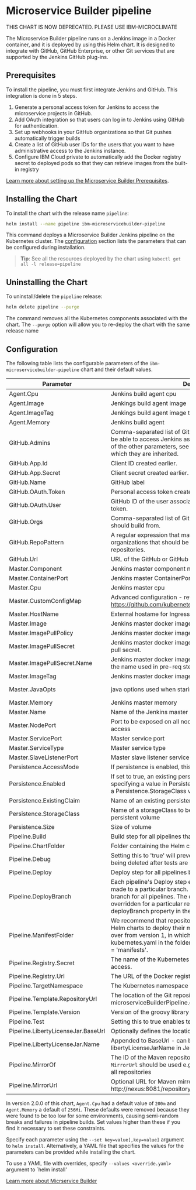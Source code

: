 # Microservice Builder pipeline

THIS CHART IS NOW DEPRECATED. PLEASE USE IBM-MICROCLIMATE

The Microservice Builder pipeline runs on a Jenkins image in a Docker container, and it is deployed by using this Helm chart. It is designed to integrate with GitHub, GitHub Enterprise, or other Git services that are supported by the Jenkins GitHub plug-ins.

## Prerequisites
To install the pipeline, you must first integrate Jenkins and GitHub. This integration is done in 5 steps.

1. Generate a personal access token for Jenkins to access the microservice projects in GitHub.
2. Add OAuth integration so that users can log in to Jenkins using GitHub for authentication.
3. Set up webhooks in your GitHub organizations so that Git pushes automatically trigger builds
4. Create a list of GitHub user IDs for the users that you want to have administrative access to the Jenkins instance.
5. Configure IBM Cloud private to automatically add the Docker registry secret to deployed pods so that they can retrieve images from the built-in registry

[Learn more about setting up the Microservice Builder Prerequisites](https://www.ibm.com/support/knowledgecenter/en/SS5PWC/pipeline.html).

## Installing the Chart

To install the chart with the release name `pipeline`:

```bash
helm install --name pipeline ibm-microservicebuilder-pipeline
```

This command deploys a Microservice Builder Jenkins pipeline on the Kubernetes cluster. The [configuration](#configuration) section lists the parameters that can be configured during installation.

> **Tip**: See all the resources deployed by the chart using `kubectl get all -l release=pipeline`

## Uninstalling the Chart

To uninstall/delete the `pipeline` release:

```bash
helm delete pipeline --purge
```

The command removes all the Kubernetes components associated with the chart. The `--purge` option will allow you to re-deploy the chart with the same release name

## Configuration
The following table lists the configurable parameters of the `ibm-microservicebuilder-pipeline` chart and their default values.

| Parameter | Description | Default |
| - | - | - |
| Agent.Cpu  | Jenkins build agent cpu |  |
| Agent.Image  | Jenkings build agent image | jenkinsci/jnlp-slave |
| Agent.ImageTag  | Jenkings build agent image tag| 2.52 |
| Agent.Memory  | Jenkins build agent | |
| GitHub.Admins  | Comma-separated list of GitHub IDs for the users that should be able to access Jenkins as an administrator. For a description of the other parameters, see the community Jenkins chart from which they are inherited. |                            <GITHUB_ADMINS> |
| GitHub.App.Id  | Client ID created earlier. | <CLIENT_ID> |
| GitHub.App.Secret  | Client secret created earlier. | <CLIENT_SECRET> |
| GitHub.Name  | GitHub label |GitHub |
| GitHub.OAuth.Token  | Personal access token created earlier. | <GITHUB_OAUTH_TOKEN> |
| GitHub.OAuth.User  | GitHub ID of the user associated with the personal access token. | <GITHUB_OAUTH_USER> |
| GitHub.Orgs  | Comma-separated list of GitHub organizations that Jenkins should build from. | <Your Orgs> |
| GitHub.RepoPattern  | A regular expression that matches the repositories in the organizations that should be built by Jenkins. .* will build all repositories. | <Your repo regex> |
| GitHub.Url  | URL of the GitHub or GitHub Enterprise to build from. | <Your github url>  |
| Master.Component  | Jenkins master component name | jenkins-master |
| Master.ContainerPort  | Jenkins master ContainerPort | 8080 |
| Master.Cpu  | Jenkins master cpu | 200m |
| Master.CustomConfigMap | Advanced configuration - reference offical jenkins chart at https://github.com/kubernetes/charts/tree/master/stable/jenkins | false |
| Master.HostName | External hostame for Ingress | |
| Master.Image  | Jenkins master docker image  | ibmcom/mb-jenkins |
| Master.ImagePullPolicy  | Jenkins master docker image pull policy | Always |
| Master.ImagePullSecret  | Jenkins master docker image pull secret, nil means do not use a pull secret. | nil |
| Master.ImagePullSecret.Name  | Jenkins master docker image pull secret name. This must match the name used in pre-req step 5. | <KUBE_SECRET> |
| Master.ImageTag  | Jenkins master docker image tag | 1.0.0 |
| Master.JavaOpts  | java options used when staring Jenkins master | -Xmx512m -Dfile.encoding=UTF-8 -Dhudson.security.ArtifactsPermission=true |
| Master.Memory  | Jenkins master memory | 256Mi |
| Master.Name  | Name of the Jenkins master | jenkins-master |
| Master.NodePort  | Port to be exposed on all nodes in the cluster for external access | 31000 |
| Master.ServicePort  | Master service port | 8080 |
| Master.ServiceType  | Master service type | NodePort |
| Master.SlaveListenerPort  | Master slave listener service port | 50000 |
| Persistence.AccessMode  | If persistence is enabled, this is the access mode used | ReadWriteOnce |
| Persistence.Enabled | If set to true, an existing persistent volume claim can be used by specifying a value in Persistence.ExistingClaim or by specifying a Persistence.StorageClass value | false |
| Persistence.ExistingClaim | Name of an existing persistent volume claim | nil |
| Persistence.StorageClass | Name of a storageClass to be used to dynamically provision a persistent volume | nil |
| Persistence.Size  | Size of volume | 8Gi |
| Pipeline.Build | Build step for all pipelines that are built by this Jenkins. | true |
| Pipeline.ChartFolder  | Folder containing the Helm chart source for this repository. | chart |
| Pipeline.Debug | Setting this to 'true' will prevent temporary namespaces from being deleted after tests are run against them. | false |
| Pipeline.Deploy | Deploy step for all pipelines built by this Jenkins. | true |
| Pipeline.DeployBranch  | Each pipeline's Deploy step executes only when commits are made to a particular branch. This setting defines the default branch for all pipelines. The default value is master. It may be overridden for a particular repository by setting the deployBranch property in the JenkinsFile. | master |
| Pipeline.ManifestFolder  | We recommend that repositories not use this, and instead use Helm charts to deploy their microservices. This setting is carried over from version 1, in which configuration was stored in kubernetes.yaml in the folder pointed to by this setting. Default = 'manifests'.| manifests |
| Pipeline.Registry.Secret  | The name of the Kubernetes secret to be used for registry access. | admin.registrykey |
| Pipeline.Registry.Url  | The URL of the Docker registry for this pipeline.| mycluster:8500/default |
| Pipeline.TargetNamespace  | The Kubernetes namespace to use for this pipeline |  |
| Pipeline.Template.RepositoryUrl  | The location of the Git repository from which the microserviceBuilderPipeline.groovy library is obtained. | https://github.com/WASdev/microservicebuilder.lib.git |
| Pipeline.Template.Version  | Version of the groovy library |  1.0.0 |
| Pipeline.Test | Setting this to true enables testing in the pipeline. | true |
| Pipeline.LibertyLicenseJar.BaseUrl | Optionally defines the location of a license upgrade JAR file |  |
| Pipeline.LibertyLicenseJar.Name |  Appended to BaseUrl - can be overridden by libertyLicenseJarName in Jenkinsfile | wlp-core-license.jar |
| Pipeline.MirrorOf | The ID of the Maven repository for which the mirror given by `MirrorUrl` should be used e.g. `central` for Maven Central or `*` for all repositories | _central_ |
| Pipeline.MirrorUrl | Optional URL for Maven mirror e.g. http://nexus:8081/repository/maven-central/ | |

In version 2.0.0 of this chart, `Agent.Cpu` had a default value of `200m` and `Agent.Memory` a default of `256Mi`. These defaults were removed because they were found to be too low for some environments, causing semi-random breaks and failures in pipeline builds. Set values higher than these if you find it necessary to set these constraints. 

Specify each parameter using the `--set key=value[,key=value]` argument to `helm install`. Alternatively, a YAML file that specifies the values for the parameters can be provided while installing the chart.

To use a YAML file with overrides, specify `--values <override.yaml>` argument to `helm install'

[Learn more about Micrservice Builder](https://www.ibm.com/support/knowledgecenter/en/SS5PWC/index.html)
